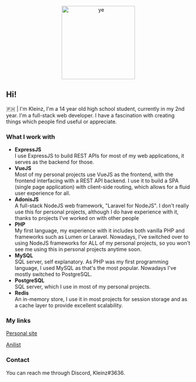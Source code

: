 <p align="center">
  <img src="https://c.tenor.com/SVuIVt9pKa8AAAAC/kaguya-sama-love-is-war-anime.gif" alt="ye" height="200" />
</p>

## Hi!

🇵🇭 | I'm Kleinz, I'm a 14 year old high school student, currently in my 2nd year. I'm a full-stack web developer. I have a fascination with creating things which people find useful or appreciate.

### What I work with
- **ExpressJS**\
I use ExpressJS to build REST APIs for most of my web applications, it serves as the backend for those.
- **VueJS**\
Most of my personal projects use VueJS as the frontend, with the frontend interfacing with a REST API backend. I use it to build a SPA (single page application) with client-side routing, which allows for a fluid user experience for all.
- **AdonisJS**\
A full-stack NodeJS web framework, "Laravel for NodeJS". I don't really use this for personal projects, although I do have experience with it, thanks to projects I've worked on with other people
- **PHP**\
My first language, my experience with it includes both vanilla PHP and frameworks such as Lumen or Laravel. Nowadays, I've switched over to using NodeJS frameworks for ALL of my personal projects, so you won't see me using this in personal projects anytime soon.
- **MySQL**\
SQL server, self explanatory. As PHP was my first programming language, I used MySQL as that's the most popular. Nowadays I've mostly switched to PostgreSQL.
- **PostgreSQL**\
SQL server, which I use in most of my personal projects.
- **Redis**\
An in-memory store, I use it in most projects for session storage and as a cache layer to provide excellent scalability.

### My links

[Personal site](https://kleinz.me)

[Anilist](https://anilist.co/user/Kleinz/)

### Contact
You can reach me through Discord, Kleinz#3636.
